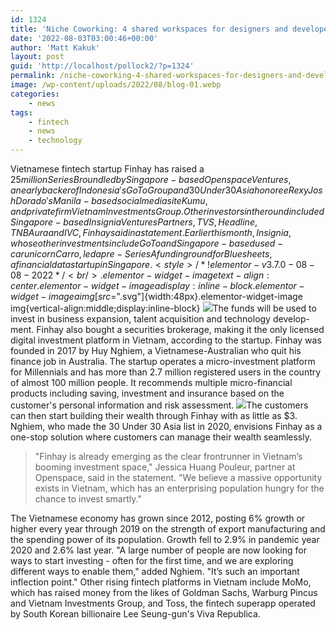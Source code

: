 ```yaml
---
id: 1324
title: 'Niche Coworking: 4 shared workspaces for designers and developers'
date: '2022-08-03T03:00:46+00:00'
author: 'Matt Kakuk'
layout: post
guid: 'http://localhost/pollock2/?p=1324'
permalink: /niche-coworking-4-shared-workspaces-for-designers-and-developers/
image: /wp-content/uploads/2022/08/blog-01.webp
categories:
    - news
tags:
    - fintech
    - news
    - technology
---
```


Vietnamese fintech startup Finhay has raised a $25 million Series B round led by Singapore-based Openspace Ventures, an early backer of Indonesia's GoTo Group and 30 Under 30 Asia honoree Rexy Josh Dorado's Manila-based social media site Kumu, and private firm Vietnam Investments Group. Other investors in the round included Singapore-based Insignia Ventures Partners, TVS, Headline,TNB Aura and IVC, Finhay said in a statement. Earlier this month, Insignia, whose other investments include GoTo and Singapore-based used-car unicorn Carro, led a pre-Series A funding round for Bluesheets, a financial data startup in Singapore. <style>/*! elementor - v3.7.0 - 08-08-2022 */<br />
.elementor-widget-image{text-align:center}.elementor-widget-image a{display:inline-block}.elementor-widget-image a img[src$=".svg"]{width:48px}.elementor-widget-image img{vertical-align:middle;display:inline-block}</style> ![](https://digitaltransformationmanagement.ai/wp-content/uploads/2022/08/news-detail-1.webp)The funds will be used to invest in business expansion, talent acquisition and technology develop- ment. Finhay also bought a securities brokerage, making it the only licensed digital investment platform in Vietnam, according to the startup. Finhay was founded in 2017 by Huy Nghiem, a Vietnamese-Australian who quit his finance job in Australia. The startup operates a micro-investment platform for Millennials and has more than 2.7 million registered users in the country of almost 100 million people. It recommends multiple micro-financial products including saving, investment and insurance based on the customer's personal information and risk assessment. ![](https://digitaltransformationmanagement.ai/wp-content/uploads/2022/08/news-detail-2.webp)The customers can then start building their wealth through Finhay with as little as $3. Nghiem, who made the 30 Under 30 Asia list in 2020, envisions Finhay as a one-stop solution where customers can manage their wealth seamlessly.

> "Finhay is already emerging as the clear frontrunner in Vietnam’s booming investment space," Jessica Huang Pouleur, partner at Openspace, said in the statement. "We believe a massive opportunity exists in Vietnam, which has an enterprising population hungry for the chance to invest smartly."

The Vietnamese economy has grown since 2012, posting 6% growth or higher every year through 2019 on the strength of export manufacturing and the spending power of its population. Growth fell to 2.9% in pandemic year 2020 and 2.6% last year. "A large number of people are now looking for ways to start investing - often for the first time, and we are exploring different ways to enable them," added Nghiem. "It’s such an important inflection point." Other rising fintech platforms in Vietnam include MoMo, which has raised money from the likes of Goldman Sachs, Warburg Pincus and Vietnam Investments Group, and Toss, the fintech superapp operated by South Korean billionaire Lee Seung-gun's Viva Republica.